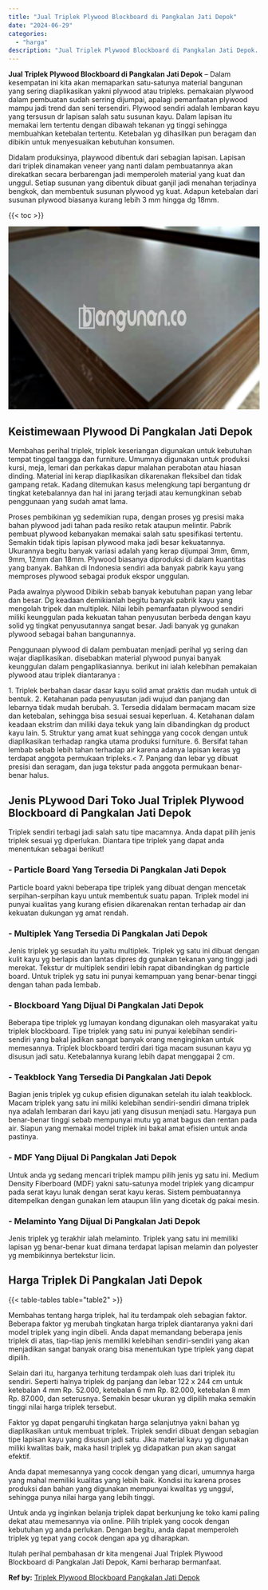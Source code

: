 ```yaml
---
title: "Jual Triplek Plywood Blockboard di Pangkalan Jati Depok"
date: "2024-06-29"
categories: 
  - "harga"
description: "Jual Triplek Plywood Blockboard di Pangkalan Jati Depok. Itulah perihal pembahasan dr kita mengenai Jual Triplek Plywood Blockboard di Pangkalan Jati Depok,..."
---
```


**Jual Triplek Plywood Blockboard di Pangkalan Jati Depok** – Dalam kesempatan ini kita akan memaparkan satu-satunya material bangunan yang sering diaplikasikan yakni plywood atau tripleks. pemakaian plywood dalam pembuatan sudah serring dijumpai, apalagi pemanfaatan plywood mampu jadi trend dan seni tersendiri. Plywood sendiri adalah lembaran kayu yang tersusun dr lapisan salah satu susunan kayu. Dalam lapisan itu memakai lem tertentu dengan dibawah tekanan yg tinggi sehingga membuahkan ketebalan tertentu. Ketebalan yg dihasilkan pun beragam dan dibikin untuk menyesuaikan kebutuhan konsumen.

Didalam produksinya, playwood dibentuk dari sebagian lapisan. Lapisan dari triplek dinamakan veneer yang nanti dalam pembuatannya akan direkatkan secara berbarengan jadi memperoleh material yang kuat dan unggul. Setiap susunan yang dibentuk dibuat ganjil jadi menahan terjadinya bengkok, dan membentuk susunan plywood yg kuat. Adapun ketebalan dari susunan plywood biasanya kurang lebih 3 mm hingga dg 18mm.

{{< toc >}}

![Jual Triplek Plywood Blockboard di Pangkalan Jati Depok](/images/jual-triplek-murah-31.png)

## Keistimewaan Plywood Di Pangkalan Jati Depok

Membahas perihal triplek, triplek keseriangan digunakan untuk kebutuhan tempat tinggal tangga dan furniture. Umumnya digunakan untuk produksi kursi, meja, lemari dan perkakas dapur malahan perabotan atau hiasan dinding. Material ini kerap diaplikasikan dikarenakan fleksibel dan tidak gampang retak. Kadang ditemukan kasus melengkung tapi bergantung dr tingkat ketebalannya dan hal ini jarang terjadi atau kemungkinan sebab penggunaan yang sudah amat lama.

Proses pembikinan yg sedemikian rupa, dengan proses yg presisi maka bahan plywood jadi tahan pada resiko retak ataupun melintir. Pabrik pembuat plywood kebanyakan memakai salah satu spesifikasi tertentu. Semakin tidak tipis lapisan plywood maka jadi besar kekuatannya. Ukurannya begitu banyak variasi adalah yang kerap dijumpai 3mm, 6mm, 9mm, 12mm dan 18mm. Plywood biasanya diproduksi di dalam kuantitas yang banyak. Bahkan di Indonesia sendiri ada banyak pabrik kayu yang memproses plywood sebagai produk ekspor unggulan.

Pada awalnya plywood Dibikin sebab banyak kebutuhan papan yang lebar dan besar. Dg keadaan demikianlah begitu banyak pabrik kayu yang mengolah tripek dan multiplek. Nilai lebih pemanfaatan plywood sendiri miliki keunggulan pada kekuatan tahan penyusutan berbeda dengan kayu solid yg tingkat penyusutannya sangat besar. Jadi banyak yg gunakan plywood sebagai bahan bangunannya.

Penggunaan plywood di dalam pembuatan menjadi perihal yg sering dan wajar diaplikasikan. disebabkan material plywood punyai banyak keunggulan dalam pengaplikasiannya. berikut ini ialah kelebihan pemakaian plywood atau triplek diantaranya :

1\. Triplek berbahan dasar dasar kayu solid amat praktis dan mudah untuk di bentuk. 2. Ketahanan pada penyusutan jadi wujud dan panjang dan lebarnya tidak mudah berubah. 3. Tersedia didalam bermacam macam size dan ketebalan, sehingga bisa sesuai sesuai keperluan. 4. Ketahanan dalam keadaan ekstrim dan miliki daya tekuk yang lain dibandingkan dg product kayu lain. 5. Struktur yang amat kuat sehingga yang cocok dengan untuk diaplikasikan terhadap rangka utama produksi furniture. 6. Bersifat tahan lembab sebab lebih tahan terhadap air karena adanya lapisan keras yg terdapat anggota permukaan tripleks.< 7. Panjang dan lebar yg dibuat presisi dan seragam, dan juga tekstur pada anggota permukaan benar-benar halus.

## Jenis PLywood Dari Toko Jual Triplek Plywood Blockboard di Pangkalan Jati Depok

Triplek sendiri terbagi jadi salah satu tipe macamnya. Anda dapat pilih jenis triplek sesuai yg diperlukan. Diantara tipe triplek yang dapat anda menentukan sebagai berikut!

### \- Particle Board Yang Tersedia Di Pangkalan Jati Depok

Particle board yakni beberapa tipe triplek yang dibuat dengan mencetak serpihan-serpihan kayu untuk membentuk suatu papan. Triplek model ini punyai kualitas yang kurang efisien dikarenakan rentan terhadap air dan kekuatan dukungan yg amat rendah.

### \- Multiplek Yang Tersedia Di Pangkalan Jati Depok

Jenis triplek yg sesudah itu yaitu multiplek. Triplek yg satu ini dibuat dengan kulit kayu yg berlapis dan lantas dipres dg gunakan tekanan yang tinggi jadi merekat. Tekstur dr multiplek sendiri lebih rapat dibandingkan dg particle board. Untuk triplek yg satu ini punyai kemampuan yang benar-benar tinggi dengan tahan pada lembab.

### \- Blockboard Yang Dijual Di Pangkalan Jati Depok

Beberapa tipe triplek yg lumayan kondang digunakan oleh masyarakat yaitu triplek blockboard. Tipe triplek yang satu ini punyai kelebihan sendiri-sendiri yang bakal jadikan sangat banyak orang menginginkan untuk memesannya. Triplek blockboard terdiri dari tiga macam susunan kayu yg disusun jadi satu. Ketebalannya kurang lebih dapat menggapai 2 cm.

### \- Teakblock Yang Tersedia Di Pangkalan Jati Depok

Bagian jenis triplek yg cukup efisien digunakan setelah itu ialah teakblock. Macam triplek yang satu ini miliki kelebihan sendiri-sendiri dimana triplek nya adalah lembaran dari kayu jati yang disusun menjadi satu. Hargaya pun benar-benar tinggi sebab mempunyai mutu yg amat bagus dan rentan pada air. Siapun yang memakai model triplek ini bakal amat efisien untuk anda pastinya.

### \- MDF Yang Dijual Di Pangkalan Jati Depok

Untuk anda yg sedang mencari triplek mampu pilih jenis yg satu ini. Medium Density Fiberboard (MDF) yakni satu-satunya model triplek yang dicampur pada serat kayu lunak dengan serat kayu keras. Sistem pembuatannya ditempelkan dengan gunakan lem ataupun lilin yang dicetak dg pakai mesin.

### \- Melaminto Yang Dijual Di Pangkalan Jati Depok

Jenis triplek yg terakhir ialah melaminto. Triplek yang satu ini memiliki lapisan yg benar-benar kuat dimana terdapat lapisan melamin dan polyester yg membikinnya bertekstur licin.

## Harga Triplek Di Pangkalan Jati Depok

{{< table-tables table="table2" >}}

Membahas tentang harga triplek, hal itu terdampak oleh sebagian faktor. Beberapa faktor yg merubah tingkatan harga triplek diantaranya yakni dari model triplek yang ingin dibeli. Anda dapat memandang beberapa jenis triplek di atas, tiap-tiap jenis memiliki kelebihan sendiri-sendiri yang akan menjadikan sangat banyak orang bisa menentukan type triplek yang dapat dipilih.

Selain dari itu, harganya terhitung terdampak oleh luas dari triplek itu sendiri. Seperti halnya triplek dg panjang dan lebar 122 x 244 cm untuk ketebalan 4 mm Rp. 52.000, ketebalan 6 mm Rp. 82.000, ketebalan 8 mm Rp. 87.000, dan seterusnya. Semakin besar ukuran yg dipilih maka semakin tinggi nilai harga triplek tersebut.

Faktor yg dapat pengaruhi tingkatan harga selanjutnya yakni bahan yg diaplikasikan untuk membuat triplek. Triplek sendiri dibuat dengan sebagian tipe lapisan kayu yang disusun jadi satu. Jika material kayu yg digunakan miliki kwalitas baik, maka hasil triplek yg didapatkan pun akan sangat efektif.

Anda dapat memesannya yang cocok dengan yang dicari, umumnya harga yang mahal memiliki kualitas yang lebih baik. Kondisi itu karena proses produksi dan bahan yang digunakan mempunyai kwalitas yg unggul, sehingga punya nilai harga yang lebih tinggi.

Untuk anda yg inginkan belanja triplek dapat berkunjung ke toko kami paling dekat atau memesannya via online. Pilih triplek yang cocok dengan kebutuhan yg anda perlukan. Dengan begitu, anda dapat memperoleh triplek yg tepat yang cocok dengan apa yg diharapkan.

Itulah perihal pembahasan dr kita mengenai Jual Triplek Plywood Blockboard di Pangkalan Jati Depok, Kami berharap bermanfaat.

**Ref by:** [Triplek Plywood Blockboard Pangkalan Jati Depok](https://id.wikipedia.org/wiki/Triplek)
